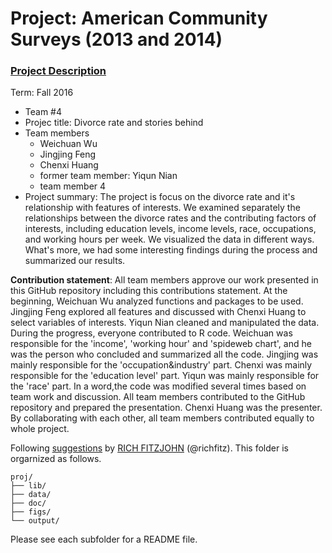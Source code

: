 # Project: American Community Surveys (2013 and 2014)
### [Project Description](doc/Project1_desc.md)

Term: Fall 2016

+ Team #4
+ Projec title: Divorce rate and stories behind
+ Team members
	+ Weichuan Wu
	+ Jingjing Feng
	+ Chenxi Huang
	+ former team member: Yiqun Nian
	+ team member 4
+ Project summary: The project is focus on the divorce rate and it's relationship with features of interests. We examined separately the relationships between the divorce rates and the contributing factors of interests, including education levels, income levels, race, occupations, and working hours per week. We visualized the data in different ways. What's more, we had some interesting findings during the process and summarized our results.
	
**Contribution statement**:  All team members approve our work presented in this GitHub repository including this contributions statement. At the beginning, Weichuan Wu analyzed functions and packages to be used. Jingjing Feng explored all features and discussed with Chenxi Huang to select variables of interests. Yiqun Nian cleaned and manipulated the data. During the progress, everyone contributed to R code. Weichuan was responsible for the 'income', 'working hour' and 'spideweb chart', and he was the person who concluded and summarized all the code. Jingjing was mainly responsible for the 'occupation&industry' part. Chenxi was mainly responsible for the 'education level' part. Yiqun was mainly responsible for the 'race' part. In a word,the code was modified several times based on team work and discussion. All team members contributed to the GitHub repository and prepared the presentation. Chenxi Huang was the presenter. By collaborating with each other, all team members contributed equally to whole project. 

Following [suggestions](http://nicercode.github.io/blog/2013-04-05-projects/) by [RICH FITZJOHN](http://nicercode.github.io/about/#Team) (@richfitz). This folder is orgarnized as follows.

```
proj/
├── lib/
├── data/
├── doc/
├── figs/
└── output/
```

Please see each subfolder for a README file.

